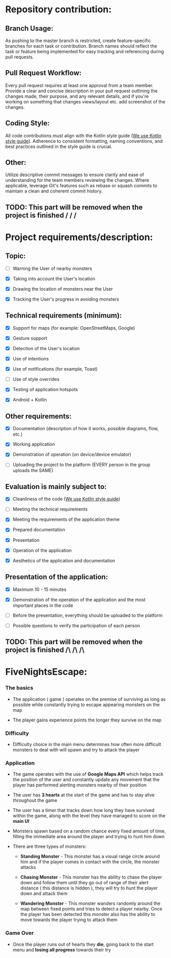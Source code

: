 # Repository contribution:

## Branch Usage:

As pushing to the master branch is restricted, create feature-specific branches for each task or contribution.
Branch names should reflect the task or feature being implemented for easy tracking and referencing during pull requests.

## Pull Request Workflow:

Every pull request requires at least one approval from a team member.
Provide a clear and concise description in your pull request outlining the changes made, their purpose, and any relevant details, and if you're working on something that changes views/layout etc. add screenshot of the changes.

## Coding Style:

All code contributions must align with the Kotlin style guide ([We use Kotlin style guide](https://developer.android.com/kotlin/style-guide)).
Adherence to consistent formatting, naming conventions, and best practices outlined in the style guide is crucial.

## Other:

Utilize descriptive commit messages to ensure clarity and ease of understanding for the team members reviewing the changes.
Where applicable, leverage Git's features such as rebase or squash commits to maintain a clean and coherent commit history.

## TODO: This part will be removed when the project is finished \/ \/ \/

# Project requirements/description:

## Topic:

- [ ] Warning the User of nearby monsters

- [x] Taking into account the User's location

- [x] Drawing the location of monsters near the User

- [x] Tracking the User's progress in avoiding monsters

## Technical requirements (minimum):

- [x] Support for maps (for example: OpenStreetMaps, Google)

- [x] Gesture support

- [x] Detection of the User's location

- [x] Use of intentions

- [x] Use of notifications (for example, Toast)

- [ ] Use of style overrides

- [x] Testing of application hotspots

- [x] Android + Kotlin

## Other requirements:

- [x] Documentation (description of how it works, possible diagrams, flow, etc.)

- [x] Working application

- [x] Demonstration of operation (on device/device emulator)

- [ ] Uploading the project to the platform (EVERY person in the group uploads the SAME)

## Evaluation is mainly subject to:

- [x] Cleanliness of the code ([We use Kotlin style guide](https://developer.android.com/kotlin/style-guide))

- [ ] Meeting the technical requirements

- [x] Meeting the requirements of the application theme

- [x] Prepared documentation

- [x] Presentation

- [x] Operation of the application

- [x] Aesthetics of the application and documentation

## Presentation of the application:

- [x] Maximum 10 - 15 minutes

- [x] Demonstration of the operation of the application and the most important places in the code

- [ ] Before the presentation, everything should be uploaded to the platform

- [ ] Possible questions to verify the participation of each person

## TODO: This part will be removed when the project is finished /\ /\ /\

# FiveNightsEscape:

### The basics
- The application ( game ) operates on the premise of surviving as long as possible while constantly trying to escape appearing monsters on the map

- The player gains experience points the longer they survive on the map

### Difficulty
- Difficulty choice in the main menu determines how often more difficult monsters to deal with will spawn and try to attack the player

### Application

- The game operates with the use of **Google Maps API** which helps track the position of the user and constantly update any movement that the player has performed alerting monsters nearby of their position

- The user has **3 hearts** at the start of the game and has to stay alive throughout the game

- The user has a timer that tracks down how long they have survived within the game, along with the level they have managed to score on the **main UI**

- Monsters spawn based on a random chance every fixed amount of time, filling the immediate area around the player and trying to hunt him down

- There are three types of monsters:

    - **Standing Monster** - This monster has a visual range circle around him and if the player comes in contact with the circle, the monster attacks

    - **Chasing Monster** - This monster has the ability to chase the player down and follow them until they go out of range of their alert distance ( this distance is hidden ), they will try to hunt the player down and attack them

    - **Wandering Monster** - This monster wanders randomly around the map between fixed points and tries to detect a player nearby. Once the player has been detected this monster also has the ability to move towards the player trying to attack them

### Game Over

- Once the player runs out of hearts they **die**, going back to the start menu and **losing all progress** towards their try